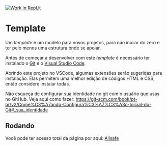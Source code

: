 [![Work in Repl.it](https://classroom.github.com/assets/work-in-replit-14baed9a392b3a25080506f3b7b6d57f295ec2978f6f33ec97e36a161684cbe9.svg)](https://classroom.github.com/online_ide?assignment_repo_id=3437392&assignment_repo_type=AssignmentRepo)
# Template

Um _template_ é um modelo para novos projetos, para não iniciar do zero e ter pelo menos uma estrutura onde se apoiar.

Antes de começar a desenvolver com este _template_ é necessário ter instalado o [Git](https://git-scm.com/download/win) e o [Visual Studio Code](https://code.visualstudio.com/).

Abrindo este projeto no VSCode, algumas extensões serão sugeridas para instalação. Elas permitem uma melhor edição de códigos HTML e CSS, então considere instalar todas.

Não esqueça de configurar sua identidade no git com o usuário que usas no GitHub. Veja aqui como fazer: <https://git-scm.com/book/pt-br/v2/Come%C3%A7ando-Configura%C3%A7%C3%A3o-Inicial-do-Git#_sua_identidade>

## Rodando

Você pode ter acesso total da página por aqui: [Allsafe](https://dbo-2021.github.io/toy-project-DarkPixel100/)
